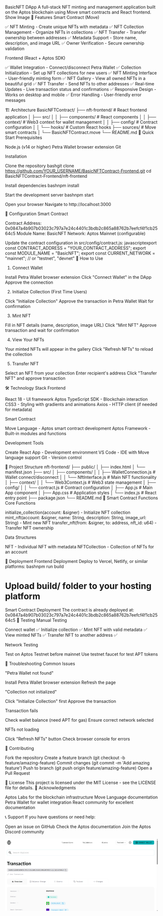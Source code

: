 BasicNFT DApp
A full-stack NFT minting and management application built on the Aptos blockchain using Move smart contracts and React frontend.
Show Image
🌟 Features
Smart Contract (Move)

✅ NFT Minting - Create unique NFTs with metadata
✅ NFT Collection Management - Organize NFTs in collections
✅ NFT Transfer - Transfer ownership between addresses
✅ Metadata Support - Store name, description, and image URL
✅ Owner Verification - Secure ownership validation

Frontend (React + Aptos SDK)

✅ Wallet Integration - Connect/disconnect Petra Wallet
✅ Collection Initialization - Set up NFT collections for new users
✅ NFT Minting Interface - User-friendly minting form
✅ NFT Gallery - View all owned NFTs in a beautiful grid
✅ NFT Transfer - Send NFTs to other addresses
✅ Real-time Updates - Live transaction status and confirmations
✅ Responsive Design - Works on desktop and mobile
✅ Error Handling - User-friendly error messages

🏗️ Architecture
BasicNFTContract/
├── nft-frontend/          # React frontend application
│   ├── src/
│   │   ├── components/    # React components
│   │   ├── context/       # Web3 context for wallet management
│   │   ├── config/        # Contract configuration
│   │   └── hooks/         # Custom React hooks
├── sources/               # Move smart contracts
│   └── BasicNFTContract.move
└── README.md
🚀 Quick Start
Prerequisites

Node.js (v14 or higher)
Petra Wallet browser extension
Git

Installation

Clone the repository
bashgit clone https://github.com/YOUR_USERNAME/BasicNFTContract-Frontend.git
cd BasicNFTContract-Frontend/nft-frontend

Install dependencies
bashnpm install

Start the development server
bashnpm start

Open your browser
Navigate to http://localhost:3000

🔧 Configuration
Smart Contract

Contract Address: 0x0847a4b907b03023c797a7e24c4401c3bdb2c865a88762b7eefcf4f1cb2564c5
Module Name: BasicNFT
Network: Aptos Mainnet (configurable)

Update the contract configuration in src/config/contract.js:
javascriptexport const CONTRACT_ADDRESS = "YOUR_CONTRACT_ADDRESS";
export const MODULE_NAME = "BasicNFT";
export const CURRENT_NETWORK = "mainnet"; // or "testnet", "devnet"
📱 How to Use
1. Connect Wallet

Install Petra Wallet browser extension
Click "Connect Wallet" in the DApp
Approve the connection

2. Initialize Collection (First Time Users)

Click "Initialize Collection"
Approve the transaction in Petra Wallet
Wait for confirmation

3. Mint NFT

Fill in NFT details (name, description, image URL)
Click "Mint NFT"
Approve transaction and wait for confirmation

4. View Your NFTs

Your minted NFTs will appear in the gallery
Click "Refresh NFTs" to reload the collection

5. Transfer NFT

Select an NFT from your collection
Enter recipient's address
Click "Transfer NFT" and approve transaction

🛠️ Technology Stack
Frontend

React 18 - UI framework
Aptos TypeScript SDK - Blockchain interaction
CSS3 - Styling with gradients and animations
Axios - HTTP client (if needed for metadata)

Smart Contract

Move Language - Aptos smart contract development
Aptos Framework - Built-in modules and functions

Development Tools

Create React App - Development environment
VS Code - IDE with Move language support
Git - Version control

📁 Project Structure
nft-frontend/
├── public/
│   ├── index.html
│   └── manifest.json
├── src/
│   ├── components/
│   │   ├── WalletConnection.js    # Wallet connect/disconnect
│   │   └── NftInterface.js        # Main NFT functionality
│   ├── context/
│   │   └── Web3Context.js         # Web3 state management
│   ├── config/
│   │   └── contract.js            # Contract configuration
│   ├── App.js                     # Main App component
│   ├── App.css                    # Application styles
│   └── index.js                   # React entry point
├── package.json
└── README.md
🔐 Smart Contract Functions
Core Functions

initialize_collection(account: &signer) - Initialize NFT collection
mint_nft(account: &signer, name: String, description: String, image_url: String) - Mint new NFT
transfer_nft(from: &signer, to: address, nft_id: u64) - Transfer NFT ownership

Data Structures

NFT - Individual NFT with metadata
NFTCollection - Collection of NFTs for an account

🚀 Deployment
Frontend Deployment
Deploy to Vercel, Netlify, or similar platforms:
bashnpm run build
# Upload build/ folder to your hosting platform
Smart Contract Deployment
The contract is already deployed at:
0x0847a4b907b03023c797a7e24c4401c3bdb2c865a88762b7eefcf4f1cb2564c5
🧪 Testing
Manual Testing

Connect wallet ✅
Initialize collection ✅
Mint NFT with valid metadata ✅
View minted NFTs ✅
Transfer NFT to another address ✅

Network Testing

Test on Aptos Testnet before mainnet
Use testnet faucet for test APT tokens

🐛 Troubleshooting
Common Issues

"Petra Wallet not found"

Install Petra Wallet browser extension
Refresh the page


"Collection not initialized"

Click "Initialize Collection" first
Approve the transaction


Transaction fails

Check wallet balance (need APT for gas)
Ensure correct network selected


NFTs not loading

Click "Refresh NFTs" button
Check browser console for errors



🤝 Contributing

Fork the repository
Create a feature branch (git checkout -b feature/amazing-feature)
Commit changes (git commit -m 'Add amazing feature')
Push to branch (git push origin feature/amazing-feature)
Open a Pull Request

📄 License
This project is licensed under the MIT License - see the LICENSE file for details.
🙏 Acknowledgments

Aptos Labs for the blockchain infrastructure
Move Language documentation
Petra Wallet for wallet integration
React community for excellent documentation

📞 Support
If you have questions or need help:

Open an issue on GitHub
Check the Aptos documentation
Join the Aptos Discord community

![alt text](image.png)
